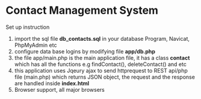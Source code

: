 # Contact Management System
 Set up instruction
  1. import the sql file <b>db_contacts.sql</b> in your database Program, Navicat, PhpMyAdmin etc
  2. configure data base logins by modifying file <b>app/db.php</b>
  3. the file app/main.php is the main application file, it has a class <b>contact</b> which has all the functions e.g findContact(), deleteContact() and etc
  4. this application uses Jqeury ajax to send httprequest to REST api/php file (main.php) which returns JSON object, the request and the response are handled inside <b>index.html</b>
  5. Browser support, all major browsers
